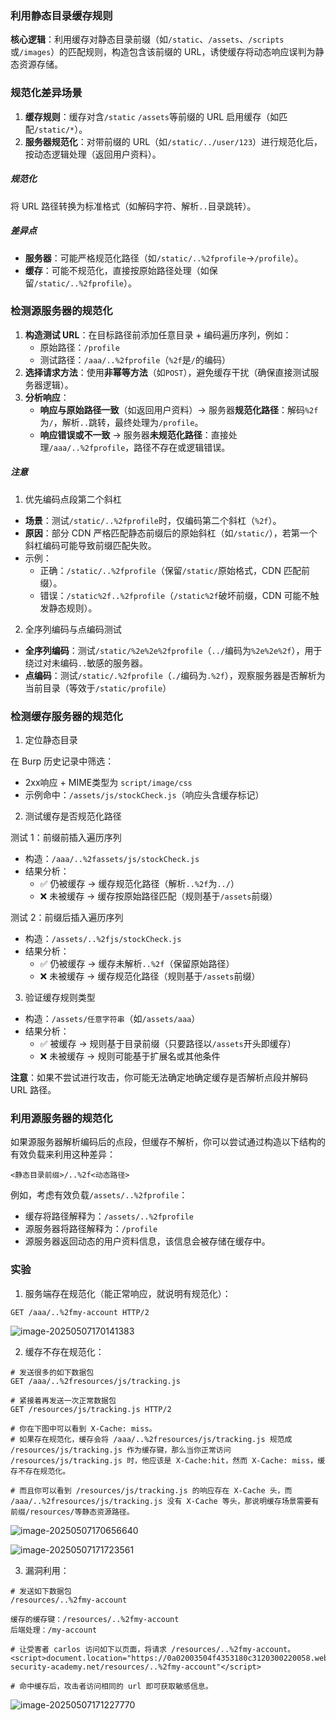 ### 利用静态目录缓存规则

**核心逻辑**：利用缓存对静态目录前缀（如`/static`、`/assets`、`/scripts`或`/images`）的匹配规则，构造包含该前缀的 URL，诱使缓存将动态响应误判为静态资源存储。

### 规范化差异场景

1. **缓存规则**：缓存对含`/static` `/assets`等前缀的 URL 启用缓存（如匹配`/static/*`）。
2. **服务器规范化**：对带前缀的 URL（如`/static/../user/123`）进行规范化后，按动态逻辑处理（返回用户资料）。

##### 规范化

将 URL 路径转换为标准格式（如解码字符、解析`..`目录跳转）。

##### 差异点

- **服务器**：可能严格规范化路径（如`/static/..%2fprofile`→`/profile`）。
- **缓存**：可能不规范化，直接按原始路径处理（如保留`/static/..%2fprofile`）。

### 检测源服务器的规范化

1. **构造测试 URL**：在目标路径前添加任意目录 + 编码遍历序列，例如：
   - 原始路径：`/profile`
   - 测试路径：`/aaa/..%2fprofile`（`%2f`是`/`的编码）
2. **选择请求方法**：使用**非幂等方法**（如`POST`），避免缓存干扰（确保直接测试服务器逻辑）。
3. **分析响应**：
   - **响应与原始路径一致**（如返回用户资料）→ 服务器**规范化路径**：解码`%2f`为`/`，解析`..`跳转，最终处理为`/profile`。
   - **响应错误或不一致** → 服务器**未规范化路径**：直接处理`/aaa/..%2fprofile`，路径不存在或逻辑错误。

##### 注意

1. 优先编码点段第二个斜杠

- **场景**：测试`/static/..%2fprofile`时，仅编码第二个斜杠（`%2f`）。
- **原因**：部分 CDN 严格匹配静态前缀后的原始斜杠（如`/static/`），若第一个斜杠编码可能导致前缀匹配失败。
- 示例：
  - 正确：`/static/..%2fprofile`（保留`/static/`原始格式，CDN 匹配前缀）。
  - 错误：`/static%2f..%2fprofile`（`/static%2f`破坏前缀，CDN 可能不触发静态规则）。

2. 全序列编码与点编码测试

- **全序列编码**：测试`/static/%2e%2e%2fprofile`（`../`编码为`%2e%2e%2f`），用于绕过对未编码`..`敏感的服务器。
- **点编码**：测试`/static/.%2fprofile`（`./`编码为`.%2f`），观察服务器是否解析为当前目录（等效于`/static/profile`）

### 检测缓存服务器的规范化

1. 定位静态目录

在 Burp 历史记录中筛选：

- 2xx响应 + MIME类型为 `script/image/css`
- 示例命中：`/assets/js/stockCheck.js`（响应头含缓存标记）

2. 测试缓存是否规范化路径

测试 1：前缀前插入遍历序列

- 构造：`/aaa/..%2fassets/js/stockCheck.js`
- 结果分析：
  - ✅ 仍被缓存 → 缓存规范化路径（解析`..%2f`为`../`）
  - ❌ 未被缓存 → 缓存按原始路径匹配（规则基于`/assets`前缀）

测试 2：前缀后插入遍历序列

- 构造：`/assets/..%2fjs/stockCheck.js`
- 结果分析：
  - ✅ 仍被缓存 → 缓存未解析`..%2f`（保留原始路径）
  - ❌ 未被缓存 → 缓存规范化路径（规则基于`/assets`前缀）

3. 验证缓存规则类型

- 构造：`/assets/任意字符串`（如`/assets/aaa`）
- 结果分析：
  - ✅ 被缓存 → 规则基于目录前缀（只要路径以`/assets`开头即缓存）
  - ❌ 未被缓存 → 规则可能基于扩展名或其他条件

**注意**：如果不尝试进行攻击，你可能无法确定地确定缓存是否解析点段并解码 URL 路径。

### 利用源服务器的规范化

如果源服务器解析编码后的点段，但缓存不解析，你可以尝试通过构造以下结构的有效负载来利用这种差异：

```
<静态目录前缀>/..%2f<动态路径>
```

例如，考虑有效负载`/assets/..%2fprofile`：

- 缓存将路径解释为：`/assets/..%2fprofile`
- 源服务器将路径解释为：`/profile`
- 源服务器返回动态的用户资料信息，该信息会被存储在缓存中。

### 实验

1. 服务端存在规范化（能正常响应，就说明有规范化）：

```
GET /aaa/..%2fmy-account HTTP/2
```

![image-20250507170141383](https://cdn.jsdelivr.net/gh/LilDean17/secdoc@main/Web%20%E5%AE%89%E5%85%A8/Web%20%E7%BC%93%E5%AD%98%E6%AC%BA%E9%AA%97/images/image-20250507170141383.png)

2. 缓存不存在规范化：

```
# 发送很多的如下数据包
GET /aaa/..%2fresources/js/tracking.js

# 紧接着再发送一次正常数据包
GET /resources/js/tracking.js HTTP/2

# 你在下图中可以看到 X-Cache: miss。
# 如果存在规范化，缓存会将 /aaa/..%2fresources/js/tracking.js 规范成 /resources/js/tracking.js 作为缓存键，那么当你正常访问 /resources/js/tracking.js 时，他应该是 X-Cache:hit，然而 X-Cache: miss，缓存不存在规范化。

# 而且你可以看到 /resources/js/tracking.js 的响应存在 X-Cache 头，而 /aaa/..%2fresources/js/tracking.js 没有 X-Cache 等头，那说明缓存场景需要有前缀/resources/等静态资源路径。
```

![image-20250507170656640](https://cdn.jsdelivr.net/gh/LilDean17/secdoc@main/Web%20%E5%AE%89%E5%85%A8/Web%20%E7%BC%93%E5%AD%98%E6%AC%BA%E9%AA%97/images/image-20250507170656640.png)

![image-20250507171723561](https://cdn.jsdelivr.net/gh/LilDean17/secdoc@main/Web%20%E5%AE%89%E5%85%A8/Web%20%E7%BC%93%E5%AD%98%E6%AC%BA%E9%AA%97/images/image-20250507171723561.png)

3. 漏洞利用：

```
# 发送如下数据包
/resources/..%2fmy-account

缓存的缓存键：/resources/..%2fmy-account
后端处理：/my-account
```

```
# 让受害者 carlos 访问如下以页面，将请求 /resources/..%2fmy-account。
<script>document.location="https://0a02003504f4353180c3120300220058.web-security-academy.net/resources/..%2fmy-account"</script>

# 命中缓存后，攻击者访问相同的 url 即可获取敏感信息。
```

![image-20250507171227770](https://cdn.jsdelivr.net/gh/LilDean17/secdoc@main/Web%20%E5%AE%89%E5%85%A8/Web%20%E7%BC%93%E5%AD%98%E6%AC%BA%E9%AA%97/images/image-20250507171227770.png)
